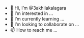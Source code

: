 - 👋 Hi, I’m @3akhilakalagara
- 👀 I’m interested in ...
- 🌱 I’m currently learning ...
- 💞️ I’m looking to collaborate on ...
- 📫 How to reach me ...

<!---
3akhilakalagara/3akhilakalagara is a ✨ special ✨ repository because its `README.md` (this file) appears on your GitHub profile.
You can click the Preview link to take a look at your changes.
--->
